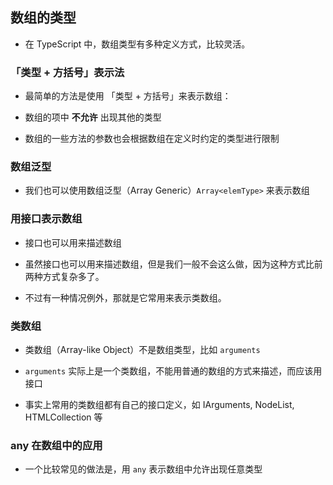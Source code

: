 ## 数组的类型

- 在 TypeScript 中，数组类型有多种定义方式，比较灵活。

### 「类型 + 方括号」表示法

- 最简单的方法是使用 「类型 + 方括号」来表示数组：

- 数组的项中 **不允许** 出现其他的类型

- 数组的一些方法的参数也会根据数组在定义时约定的类型进行限制

### 数组泛型

- 我们也可以使用数组泛型（Array Generic）`Array<elemType>` 来表示数组

### 用接口表示数组

- 接口也可以用来描述数组

- 虽然接口也可以用来描述数组，但是我们一般不会这么做，因为这种方式比前两种方式复杂多了。

- 不过有一种情况例外，那就是它常用来表示类数组。

### 类数组

- 类数组（Array-like Object）不是数组类型，比如 `arguments`

- `arguments` 实际上是一个类数组，不能用普通的数组的方式来描述，而应该用接口

- 事实上常用的类数组都有自己的接口定义，如 IArguments, NodeList, HTMLCollection 等

### any 在数组中的应用

- 一个比较常见的做法是，用 `any` 表示数组中允许出现任意类型
